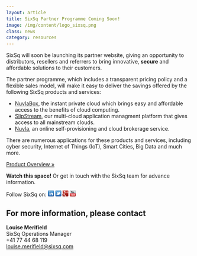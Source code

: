 ```yaml
---
layout: article
title: SixSq Partner Programme Coming Soon!
image: /img/content/logo_sixsq.png 
class: news
category: resources
---
```

SixSq will soon be launching its partner website, giving an opportunity to distributors, resellers and referrers to bring innovative, **secure** and affordable solutions to their customers. 

The partner programme, which includes a transparent pricing policy and a flexible sales model, will make it easy to deliver the savings offered by the following SixSq products and services: 

- [NuvlaBox](http://sixsq.com/products/nuvlabox/), the instant private cloud which brings easy and affordable access to the benefits of cloud computing. 
- [SlipStream](http://sixsq.com/products/slipstream/), our multi-cloud application managment platform that gives access to all mainstream clouds.
- [Nuvla](http://sixsq.com/services/nuvla/), an online self-provisioning and cloud brokerage service.

There are numerous applications for these products and services, including cyber security, Internet of Things (IoT), Smart Cities, Big Data and much more.


<p><a href="http://sixsq.com" class="btn btn-primary btn-lg" role="button">Product Overview &raquo;</a></p>

**Watch this space!** Or get in touch with the SixSq team for advance information.

Follow SixSq on:
<a href="http://linkedin.com/company/sixsq"><img src="/img/design/linkedin_small.png" alt="LinkedIn" width="16" /></a> <a href="http://twitter.com/@sixsq"><img src="/img/design/twitter_small.png" alt="Twitter" width="16" /></a> <a href="http://plus.google.com/+sixsq"><img src="/img/design/google_plus_small.png" alt="Google+" width="16" /></a> <a href="https://www.youtube.com/channel/UCGYw3n7c-QsDtsVH32By1-g"><img src="/img/design/youtube_small.png" alt="Youtube" width="16"/></a>


For more information, please contact
----

**Louise Merifield**  
SixSq Operations Manager  
+41 77 44 68 119  
[louise.merifield@sixsq.com](mailto:louise.merifield@sixsq.com)



